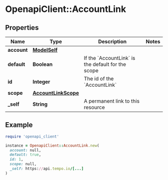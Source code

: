 # OpenapiClient::AccountLink

## Properties

| Name | Type | Description | Notes |
| ---- | ---- | ----------- | ----- |
| **account** | [**ModelSelf**](ModelSelf.md) |  |  |
| **default** | **Boolean** | If the &#x60;AccountLink&#x60; is the default for the scope |  |
| **id** | **Integer** | The id of the &#x60;AccountLink&#x60; |  |
| **scope** | [**AccountLinkScope**](AccountLinkScope.md) |  |  |
| **_self** | **String** | A permanent link to this resource |  |

## Example

```ruby
require 'openapi_client'

instance = OpenapiClient::AccountLink.new(
  account: null,
  default: true,
  id: 1,
  scope: null,
  _self: https://api.tempo.io/[...]
)
```

